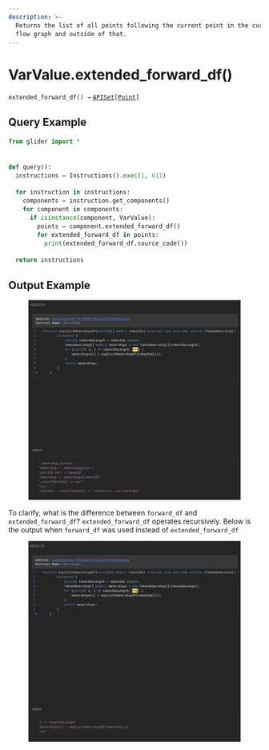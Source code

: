 ```yaml
---
description: >-
  Returns the list of all points following the current point in the current data
  flow graph and outside of that.
---
```


# VarValue.extended\_forward\_df()

`extended_forward_df() →` [`APISet`](../../iterables/apiset.md)`[`[`Point`](../point/)`]`

## Query Example

```python
from glider import *


def query():
  instructions = Instructions().exec(1, 611)

  for instruction in instructions:
    components = instruction.get_components()
    for component in components:
      if isinstance(component, VarValue):
        points = component.extended_forward_df()
        for extended_forward_df in points:
          print(extended_forward_df.source_code())

  return instructions
```

## Output Example

<figure><img src="../../../.gitbook/assets/image (18) (1).png" alt=""><figcaption></figcaption></figure>

To clarify, what is the difference between `forward_df` and `extended_forward_df`? `extended_forward_df` operates recursively. Below is the output when `forward_df` was used instead of `extended_forward_df`

<figure><img src="../../../.gitbook/assets/Screenshot 2024-09-26 at 15.30.52.png" alt=""><figcaption></figcaption></figure>
